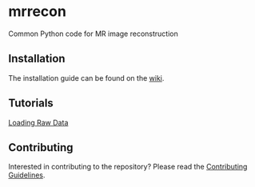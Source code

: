 # mrrecon
Common Python code for MR image reconstruction

## Installation

The installation guide can be found on the [wiki](https://github.com/sickkids-mri/mrrecon/wiki/Installation).

## Tutorials

[Loading Raw Data](https://github.com/sickkids-mri/mrrecon/wiki/Loading-Raw-Data)

## Contributing

Interested in contributing to the repository? Please read the [Contributing Guidelines](CONTRIBUTING.md).
